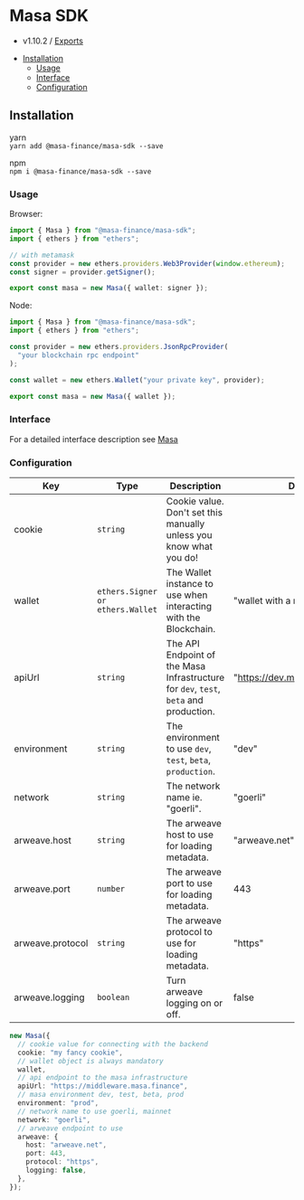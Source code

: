 # Masa SDK
 - v1.10.2 / [Exports](modules.md)

<!-- TOC -->
  * [Installation](#installation)
    * [Usage](#usage)
    * [Interface](#interface)
    * [Configuration](#configuration)
<!-- TOC -->

## Installation

yarn  
`yarn add @masa-finance/masa-sdk --save`

npm  
`npm i @masa-finance/masa-sdk --save`

### Usage

Browser:

```typescript
import { Masa } from "@masa-finance/masa-sdk";
import { ethers } from "ethers";

// with metamask
const provider = new ethers.providers.Web3Provider(window.ethereum);
const signer = provider.getSigner();

export const masa = new Masa({ wallet: signer });
```

Node:

```typescript
import { Masa } from "@masa-finance/masa-sdk";
import { ethers } from "ethers";

const provider = new ethers.providers.JsonRpcProvider(
  "your blockchain rpc endpoint"
);

const wallet = new ethers.Wallet("your private key", provider);

export const masa = new Masa({ wallet });

```

### Interface

For a detailed interface description see [Masa](docs/classes/Masa.md)

### Configuration

| Key              | Type                             | Description                                                                           | Default Value                             |
|------------------|----------------------------------|---------------------------------------------------------------------------------------|-------------------------------------------|
| cookie           | `string`                         | Cookie value. Don't set this manually unless you know what you do!                    |                                           |
| wallet           | `ethers.Signer or ethers.Wallet` | The Wallet instance to use when interacting with the Blockchain.                      | "wallet with a random private key"        |
| apiUrl           | `string`                         | The API Endpoint of the Masa Infrastructure for `dev`, `test`, `beta` and production. | "https://dev.middleware.masa.finance/"    | 
| environment      | `string`                         | The environment to use `dev`, `test`, `beta`, `production`.                           | "dev"                                     |
| network          | `string`                         | The network name ie. "goerli".                                                        | "goerli"                                  |
| arweave.host     | `string`                         | The arweave host to use for loading metadata.                                         | "arweave.net"                             |
| arweave.port     | `number`                         | The arweave port to use for loading metadata.                                         | 443                                       |
| arweave.protocol | `string`                         | The arweave protocol to use for loading metadata.                                     | "https"                                   |
| arweave.logging  | `boolean`                        | Turn arweave logging on or off.                                                       | false                                     |

```typescript
new Masa({
  // cookie value for connecting with the backend
  cookie: "my fancy cookie",
  // wallet object is always mandatory
  wallet,
  // api endpoint to the masa infrastructure
  apiUrl: "https://middleware.masa.finance",
  // masa environment dev, test, beta, prod
  environment: "prod",
  // network name to use goerli, mainnet
  network: "goerli",
  // arweave endpoint to use
  arweave: {
    host: "arweave.net",
    port: 443,
    protocol: "https",
    logging: false,
  },
});
```

